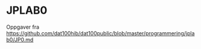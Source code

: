# JPLAB0 #

Oppgaver fra https://github.com/dat100hib/dat100public/blob/master/programmering/jplab0/JP0.md